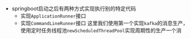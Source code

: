 - springboot启动之后有两种方式实现执行别的特定代码
  - 实现`ApplicationRunner`接口
  - 实现`CommandLineRunner`接口
这里我们使用第一个实现`kafka`的消息生产，使用定时任务线程池`newScheduledThreadPool`实现周期性的生产一个消


    